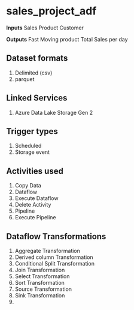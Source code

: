 # sales_project_adf

**Inputs**
Sales
Product
Customer

**Outputs**
Fast Moving product
Total Sales per day


Dataset formats
---------------
1. Delimited (csv)
2. parquet

Linked Services
---------------
1. Azure Data Lake Storage Gen 2

Trigger types
---------------
1. Scheduled 
2. Storage event


Activities used
---------------
1. Copy Data
2. Dataflow
3. Execute Dataflow
4. Delete Activity
5. Pipeline
6. Execute Pipeline

Dataflow Transformations
------------------------
1. Aggregate Transformation
2. Derived column Transformation
3. Conditional Split Transformation
4. Join Transformation
5. Select Transformation
6. Sort Transformation
7. Source Transformation
8. Sink Transformation
9. 
